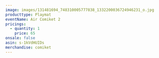 ```yaml
---
image: images/131481694_748310005777838_1332200036724946231_o.jpg
producttype: Playmat
eventName: Air Comiket 2
pricings:
  - quantity: 1
    price: 65
onsale: false
asin: s-1kVdHUIDs
merchandise: comiket
---
```


